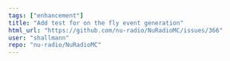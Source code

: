 ```yaml
---
tags: ["enhancement"]
title: "Add test for on the fly event generation"
html_url: "https://github.com/nu-radio/NuRadioMC/issues/366"
user: "shallmann"
repo: "nu-radio/NuRadioMC"
---
```


